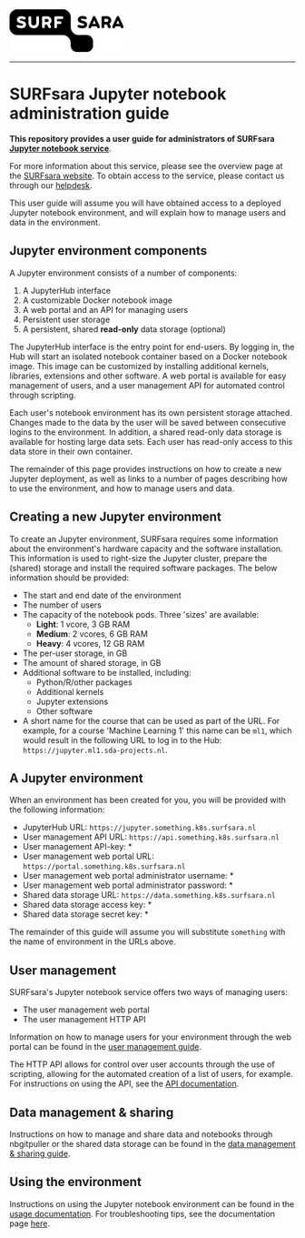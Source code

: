 <img height="75px" src="images/surfsara.png"/>
<hr/>

# SURFsara Jupyter notebook administration guide
**This repository provides a user guide for administrators of SURFsara [Jupyter notebook service](https://www.surf.nl/en/jupyter-notebook-accessible-and-interactive-data-analysis-for-research-and-education)**.

For more information about this service, please see the overview page at the [SURFsara website](https://www.surf.nl/en/jupyter-notebook-accessible-and-interactive-data-analysis-for-research-and-education). To obtain access to the service, please contact us through our [helpdesk](mailto:info@surfsara.nl).

This user guide will assume you will have obtained access to a deployed Jupyter notebook environment, and will explain how to manage users and data in the environment.

## Jupyter environment components
A Jupyter environment consists of a number of components:

1. A JupyterHub interface
1. A customizable Docker notebook image
1. A web portal and an API for managing users
1. Persistent user storage
1. A persistent, shared **read-only** data storage (optional)

The JupyterHub interface is the entry point for end-users. By logging in, the Hub will start an isolated notebook container based on a Docker notebook image. This image can be customized by installing additional kernels, libraries, extensions and other software. A web portal is available for easy management of users, and a user management API for automated control through scripting.

Each user's notebook environment has its own persistent storage attached. Changes made to the data by the user will be saved between consecutive logins to the environment. In addition, a shared read-only data storage is available for hosting large data sets. Each user has read-only access to this data store in their own container.

The remainder of this page provides instructions on how to create a new Jupyter deployment, as well as links to a number of pages describing how to use the environment, and how to manage users and data.

## Creating a new Jupyter environment
To create an Jupyter environment, SURFsara requires some information about the environment's hardware capacity and the software installation.  This information is used to right-size the Jupyter cluster, prepare the (shared) storage and install the required software packages. The below information should be provided:

* The start and end date of the environment
* The number of users
* The capacity of the notebook pods. Three 'sizes' are available:
    * **Light**: 1 vcore, 3 GB RAM
    * **Medium**: 2 vcores, 6 GB RAM
    * **Heavy**: 4 vcores, 12 GB RAM
* The per-user storage, in GB
* The amount of shared storage, in GB
* Additional software to be installed, including:
    * Python/R/other packages
    * Additional kernels
    * Jupyter extensions
    * Other software
* A short name for the course that can be used as part of the URL. For example, for a course 'Machine Learning 1' this name can be `ml1`, which would result in the following URL to log in to the Hub: `https://jupyter.ml1.sda-projects.nl`.

## A Jupyter environment
When an environment has been created for you, you will be provided with the following information:

* JupyterHub URL: `https://jupyter.something.k8s.surfsara.nl`
* User management API URL: `https://api.something.k8s.surfsara.nl`
* User management API-key: \*
* User management web portal URL: `https://portal.something.k8s.surfsara.nl`
* User management web portal administrator username: \*
* User management web portal administrator password: \*
* Shared data storage URL: `https://data.something.k8s.surfsara.nl`
* Shared data storage access key: \*
* Shared data storage secret key: \*

The remainder of this guide will assume you will substitute `something` with the name of environment in the URLs above.

## User management
SURFsara's Jupyter notebook service offers two ways of managing users:
* The user management web portal
* The user management HTTP API

Information on how to manage users for your environment through the web portal can be found in the [user management guide](USERMANAGEMENT.md).

The HTTP API allows for control over user accounts through the use of scripting, allowing for the automated creation of a list of users, for example.
For instructions on using the API, see the [API documentation](USERMANAGEMENT-API.md).

## Data management & sharing
Instructions on how to manage and share data and notebooks through nbgitpuller or the shared data storage can be found in the [data management & sharing guide](SHARING-DATA.md).

## Using the environment
Instructions on using the Jupyter notebook environment can be found in the [usage documentation](USAGE.md). For troubleshooting tips, see the documentation page [here](TROUBLESHOOTING.md).
